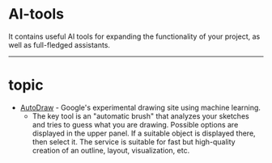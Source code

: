 # AI-tools
It contains useful AI tools for expanding the functionality of your project, as well as full-fledged assistants.


---

# topic
- <a href="https://www.autodraw.com/">AutoDraw</a> - Google's experimental drawing site using machine learning.
  - The key tool is an "automatic brush" that analyzes your sketches and tries to guess what you are drawing.
    Possible options are displayed in the upper panel. If a suitable object is displayed there, then select it.
    The service is suitable for fast but high-quality creation of an outline, layout, visualization, etc.

